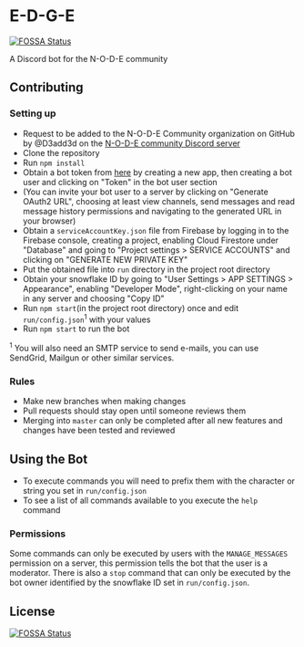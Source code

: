# E-D-G-E
[![FOSSA Status](https://app.fossa.io/api/projects/git%2Bgithub.com%2FN-O-D-E-Community%2FE-D-G-E.svg?type=shield)](https://app.fossa.io/projects/git%2Bgithub.com%2FN-O-D-E-Community%2FE-D-G-E?ref=badge_shield)

A Discord bot for the N-O-D-E community

## Contributing

### Setting up

 - Request to be added to the N-O-D-E Community organization on GitHub by @D3add3d on the [N-O-D-E community Discord server](https://discord.gg/g9uvEAP)
 - Clone the repository
 - Run `npm install`
 - Obtain a bot token from [here](https://discordapp.com/developers/applications/me) by creating a new app, then creating a bot user and clicking on "Token" in the bot user section
 - (You can invite your bot user to a server by clicking on "Generate OAuth2 URL", choosing at least view channels, send messages and read message history permissions and navigating to the generated URL in your browser) 
 - Obtain a `serviceAccountKey.json` file from Firebase by logging in to the Firebase console, creating a project, enabling Cloud Firestore under "Database" and going to "Project settings > SERVICE ACCOUNTS" and clicking on "GENERATE NEW PRIVATE KEY"
 - Put the obtained file into `run` directory in the project root directory
 - Obtain your snowflake ID by going to "User Settings > APP SETTINGS > Appearance", enabling "Developer Mode", right-clicking on your name in any server and choosing "Copy ID"
 - Run `npm start`(in the project root directory) once and edit `run/config.json`<sup>1</sup> with your values
 - Run `npm start` to run the bot
 
 <sup>1</sup> You will also need an SMTP service to send e-mails, you can use SendGrid, Mailgun or other similar services.

### Rules
 
 - Make new branches when making changes
 - Pull requests should stay open until someone reviews them
 - Merging into `master` can only be completed after all new features and changes have been tested and reviewed
 
## Using the Bot
- To execute commands you will need to prefix them with the character or string you set in `run/config.json`
- To see a list of all commands available to you execute the `help` command

### Permissions
Some commands can only be executed by users with the `MANAGE_MESSAGES` permission on a server, this permission tells the bot that the user is a moderator. There is also a `stop` command that can only be executed by the bot owner identified by the snowflake ID set in `run/config.json`.


## License
[![FOSSA Status](https://app.fossa.io/api/projects/git%2Bgithub.com%2FN-O-D-E-Community%2FE-D-G-E.svg?type=large)](https://app.fossa.io/projects/git%2Bgithub.com%2FN-O-D-E-Community%2FE-D-G-E?ref=badge_large)
